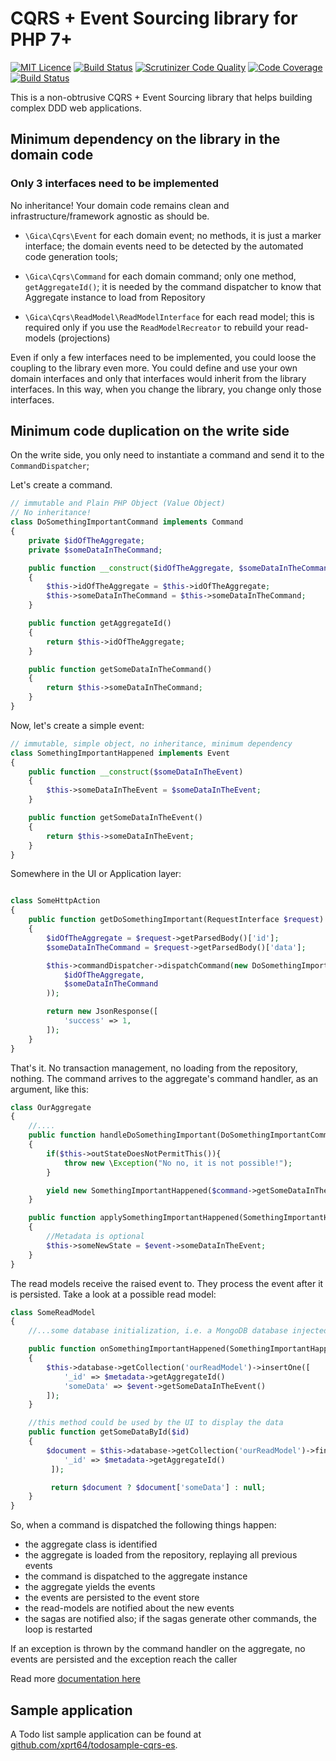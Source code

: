 # CQRS + Event Sourcing library for PHP 7+ #

[![MIT Licence](https://badges.frapsoft.com/os/mit/mit.svg?v=103)](https://opensource.org/licenses/mit-license.php)
[![Build Status](https://travis-ci.org/xprt64/cqrs-es.svg?branch=master&rand=2)](https://travis-ci.org/xprt64/cqrs-es)
[![Scrutinizer Code Quality](https://scrutinizer-ci.com/g/xprt64/cqrs-es/badges/quality-score.png?b=master&rand=4)](https://scrutinizer-ci.com/g/xprt64/cqrs-es/?branch=master)
[![Code Coverage](https://scrutinizer-ci.com/g/xprt64/cqrs-es/badges/coverage.png?b=master&rand=4)](https://scrutinizer-ci.com/g/xprt64/cqrs-es/?branch=master)
[![Build Status](https://scrutinizer-ci.com/g/xprt64/cqrs-es/badges/build.png?b=master&rand=4)](https://scrutinizer-ci.com/g/xprt64/cqrs-es/build-status/master)

This is a non-obtrusive CQRS + Event Sourcing library that helps building complex DDD web applications.

## Minimum dependency on the library in the domain code ##
### Only 3 interfaces need to be implemented ###

No inheritance! Your domain code remains clean and infrastructure/framework agnostic as should be.

- `\Gica\Cqrs\Event` for each domain event; no methods, it is just a marker interface; the domain events need to be detected by the automated code generation tools;

- `\Gica\Cqrs\Command` for each domain command; only one method, `getAggregateId()`; it is needed by the command dispatcher to know that Aggregate instance to load from Repository

- `\Gica\Cqrs\ReadModel\ReadModelInterface` for each read model; this is required only if you use the `ReadModelRecreator` to rebuild your read-models (projections)

Even if only a few interfaces need to be implemented, you could loose the coupling to the library even more.
You could define and use your own domain interfaces and only that interfaces would inherit from the library interfaces.
In this way, when you change the library, you change only those interfaces.

## Minimum code duplication on the write side ##

On the write side, you only need to instantiate a command and send it to the `CommandDispatcher`;

Let's create a command.
```php
// immutable and Plain PHP Object (Value Object)
// No inheritance!
class DoSomethingImportantCommand implements Command
{
    private $idOfTheAggregate;
    private $someDataInTheCommand;

    public function __construct($idOfTheAggregate, $someDataInTheCommand)
    {
        $this->idOfTheAggregate = $this->idOfTheAggregate;
        $this->someDataInTheCommand = $this->someDataInTheCommand;
    }

    public function getAggregateId()
    {
        return $this->idOfTheAggregate;
    }

    public function getSomeDataInTheCommand()
    {
        return $this->someDataInTheCommand;
    }
}
```

Now, let's create a simple event:
```php
// immutable, simple object, no inheritance, minimum dependency
class SomethingImportantHappened implements Event
{
    public function __construct($someDataInTheEvent)
    {
        $this->someDataInTheEvent = $someDataInTheEvent;
    }

    public function getSomeDataInTheEvent()
    {
        return $this->someDataInTheEvent;
    }
}
```

Somewhere in the UI or Application layer:
```php

class SomeHttpAction
{
    public function getDoSomethingImportant(RequestInterface $request)
    {
        $idOfTheAggregate = $request->getParsedBody()['id'];
        $someDataInTheCommand = $request->getParsedBody()['data'];

        $this->commandDispatcher->dispatchCommand(new DoSomethingImportantCommand(
            $idOfTheAggregate,
            $someDataInTheCommand
        ));

        return new JsonResponse([
            'success' => 1,
        ]);
    }
}
```

That's it. No transaction management, no loading from the repository, nothing.
The command arrives to the aggregate's command handler, as an argument, like this:
```php
class OurAggregate
{
    //....
    public function handleDoSomethingImportant(DoSomethingImportantCommand $command)
    {
        if($this->outStateDoesNotPermitThis()){
            throw new \Exception("No no, it is not possible!");
        }

        yield new SomethingImportantHappened($command->getSomeDataInTheCommand());
    }

    public function applySomethingImportantHappened(SomethingImportantHappened $event, Metadata $metadata)
    {
        //Metadata is optional
        $this->someNewState = $event->someDataInTheEvent;
    }
}
```

The read models receive the raised event to. They process the event after it is persisted. Take a look at a possible read model:
```php
class SomeReadModel
{
    //...some database initialization, i.e. a MongoDB database injected in the constructor

    public function onSomethingImportantHappened(SomethingImportantHappened $event, Metadata $metadata)
    {
        $this->database->getCollection('ourReadModel')->insertOne([
            '_id' => $metadata->getAggregateId()
            'someData' => $event->getSomeDataInTheEvent()
        ]);
    }

    //this method could be used by the UI to display the data
    public function getSomeDataById($id)
    {
        $document = $this->database->getCollection('ourReadModel')->findOne([
            '_id' => $metadata->getAggregateId()
         ]);

         return $document ? $document['someData'] : null;
    }
}
```
So, when a command is dispatched the following things happen:
- the aggregate class is identified
- the aggregate is loaded from the repository, replaying all previous events
- the command is dispatched to the aggregate instance
- the aggregate yields the events
- the events are persisted to the event store
- the read-models are notified about the new events
- the sagas are notified also; if the sagas generate other commands, the loop is restarted

If an exception is thrown by the command handler on the aggregate, no events are persisted and the exception reach the caller

Read more [documentation here](DOCUMENTATION.md)

## Sample application ##
A Todo list sample application can be found at [github.com/xprt64/todosample-cqrs-es](https://github.com/xprt64/todosample-cqrs-es).
